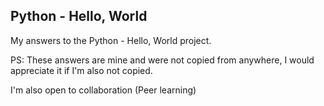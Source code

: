 ## Python - Hello, World

My answers to the Python - Hello, World project.

PS: These answers are mine and were not copied from anywhere, I would appreciate it if I'm also not copied.

I'm also open to collaboration (Peer learning)
